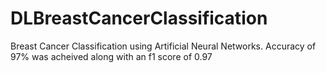 # DLBreastCancerClassification

Breast Cancer Classification using Artificial Neural Networks.
Accuracy of 97% was acheived along with an f1 score of 0.97
